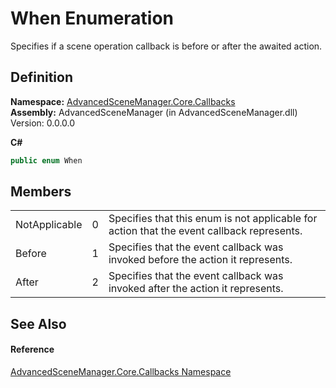 # When Enumeration


Specifies if a scene operation callback is before or after the awaited action.



## Definition
**Namespace:** <a href="N_AdvancedSceneManager_Core_Callbacks">AdvancedSceneManager.Core.Callbacks</a>  
**Assembly:** AdvancedSceneManager (in AdvancedSceneManager.dll) Version: 0.0.0.0

**C#**
``` C#
public enum When
```



## Members
<table>
<tr>
<td>NotApplicable</td>
<td>0</td>
<td>Specifies that this enum is not applicable for action that the event callback represents.</td></tr>
<tr>
<td>Before</td>
<td>1</td>
<td>Specifies that the event callback was invoked before the action it represents.</td></tr>
<tr>
<td>After</td>
<td>2</td>
<td>Specifies that the event callback was invoked after the action it represents.</td></tr>
</table>

## See Also


#### Reference
<a href="N_AdvancedSceneManager_Core_Callbacks">AdvancedSceneManager.Core.Callbacks Namespace</a>  
